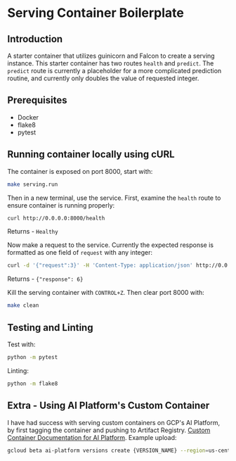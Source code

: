 # Serving Container Boilerplate

## Introduction
A starter container that utilizes guinicorn and Falcon to create a serving instance. This starter container has two routes `health` and `predict`. The `predict` route is currently a placeholder for a more complicated prediction routine, and currently only doubles the value of requested integer.

## Prerequisites
- Docker
- flake8
- pytest


## Running container locally using cURL

The container is exposed on port 8000, start with:
```sh
make serving.run
```
Then in a new terminal, use the service. First, examine the `health` route to ensure container is running properly:
```sh
curl http://0.0.0.0:8000/health
```
Returns - `Healthy`

Now make a request to the service. Currently the expected response is formatted as one field of `request` with any integer:
```sh
curl -d '{"request":3}' -H 'Content-Type: application/json' http://0.0.0.0:8000/predict
```
Returns - `{"response": 6}`

Kill the serving container with `CONTROL+Z`. Then clear port 8000 with:
```sh
make clean
```

## Testing and Linting
Test with:
```sh
python -m pytest
```

Linting:
```sh
python -m flake8
```

## Extra - Using AI Platform's Custom Container
I have had success with serving custom containers on GCP's AI Platform, by first tagging the container and pushing to Artifact Registry. [Custom Container Documentation for AI Platform](https://cloud.google.com/ai-platform/prediction/docs/use-custom-container). 
Example upload:
```sh
gcloud beta ai-platform versions create {VERSION_NAME} --region=us-central1 --model={MODEL} --machine-type=n1-standard-4 --accelerator=type=nvidia-tesla-t4,count=1 --image={image_name}:latest --ports=8000 --health-route=/health --predict-route=/predict
```
